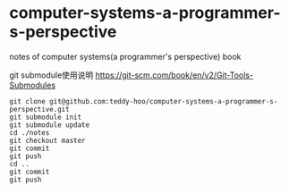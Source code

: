 # computer-systems-a-programmer-s-perspective
notes of computer systems(a programmer's perspective) book

git submodule使用说明
https://git-scm.com/book/en/v2/Git-Tools-Submodules


```
git clone git@github.com:teddy-hoo/computer-systems-a-programmer-s-perspective.git
git submodule init
git submodule update
cd ./notes
git checkout master
git commit
git push
cd ..
git commit 
git push
```